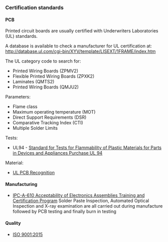 ### Certification standards

#### PCB

Printed circuit boards are usually certified with Underwriters Laboratories (UL) standards.

A database is available to check a manufacturer for UL certification at: http://database.ul.com/cgi-bin/XYV/template/LISEXT/1FRAME/index.htm

The UL category code to search for:
- Printed Wiring Boards (ZPMV2)
- Flexible Printed Wiring Boards (ZPXK2)
- Laminates (QMTS2)
- Printed Wiring Boards (QMJU2)

Parameters:
- Flame class
- Maximum operating temperature (MOT)
- Direct Support Requirements (DSR)
- Comparative Tracking Index (CTI)
- Multiple Solder Limits

Tests:
- UL94 - [Standard for Tests for Flammability of Plastic Materials for Parts in Devices and Appliances
Purchase UL 94
](https://standardscatalog.ul.com/standards/en/standard_94_6)

Material:
- [UL PCB Recognition](https://www.ncabgroup.com/wp-content/uploads/2015/03/UL-Emma-Hudson-NCAB-Seminar-2015-03.pdf)

#### Manufacturing

- [IPC-A-610 Acceptability of Electronics Assemblies Training and Certification Program](http://www.ipc.org/ContentPage.aspx?pageid=IPC-A-610)
Solder Paste Inspection, Automated Optical Inspection and X-ray examination are all carried out during manufacture followed by PCB testing and finally burn in testing 

#### Quality
- [ISO 9001:2015](https://www.iso.org/iso-9001-quality-management.html)
